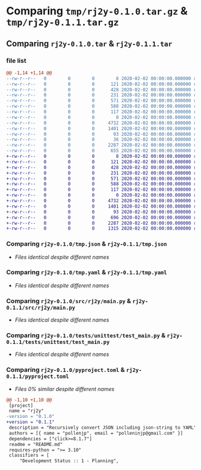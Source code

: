 # Comparing `tmp/rj2y-0.1.0.tar.gz` & `tmp/rj2y-0.1.1.tar.gz`

## Comparing `rj2y-0.1.0.tar` & `rj2y-0.1.1.tar`

### file list

```diff
@@ -1,14 +1,14 @@
--rw-r--r--   0        0        0        8 2020-02-02 00:00:00.000000 rj2y-0.1.0/.python-version
--rw-r--r--   0        0        0      121 2020-02-02 00:00:00.000000 rj2y-0.1.0/Makefile
--rw-r--r--   0        0        0      428 2020-02-02 00:00:00.000000 rj2y-0.1.0/requirements-dev.lock
--rw-r--r--   0        0        0      231 2020-02-02 00:00:00.000000 rj2y-0.1.0/requirements.lock
--rw-r--r--   0        0        0      571 2020-02-02 00:00:00.000000 rj2y-0.1.0/tmp.json
--rw-r--r--   0        0        0      588 2020-02-02 00:00:00.000000 rj2y-0.1.0/tmp.yaml
--rw-r--r--   0        0        0      117 2020-02-02 00:00:00.000000 rj2y-0.1.0/.vscode/settings.json
--rw-r--r--   0        0        0        0 2020-02-02 00:00:00.000000 rj2y-0.1.0/src/rj2y/__init__.py
--rw-r--r--   0        0        0     4732 2020-02-02 00:00:00.000000 rj2y-0.1.0/src/rj2y/main.py
--rw-r--r--   0        0        0     1401 2020-02-02 00:00:00.000000 rj2y-0.1.0/tests/unittest/test_main.py
--rw-r--r--   0        0        0       93 2020-02-02 00:00:00.000000 rj2y-0.1.0/.gitignore
--rw-r--r--   0        0        0       36 2020-02-02 00:00:00.000000 rj2y-0.1.0/README.md
--rw-r--r--   0        0        0     2287 2020-02-02 00:00:00.000000 rj2y-0.1.0/pyproject.toml
--rw-r--r--   0        0        0      655 2020-02-02 00:00:00.000000 rj2y-0.1.0/PKG-INFO
+-rw-r--r--   0        0        0        8 2020-02-02 00:00:00.000000 rj2y-0.1.1/.python-version
+-rw-r--r--   0        0        0      121 2020-02-02 00:00:00.000000 rj2y-0.1.1/Makefile
+-rw-r--r--   0        0        0      428 2020-02-02 00:00:00.000000 rj2y-0.1.1/requirements-dev.lock
+-rw-r--r--   0        0        0      231 2020-02-02 00:00:00.000000 rj2y-0.1.1/requirements.lock
+-rw-r--r--   0        0        0      571 2020-02-02 00:00:00.000000 rj2y-0.1.1/tmp.json
+-rw-r--r--   0        0        0      588 2020-02-02 00:00:00.000000 rj2y-0.1.1/tmp.yaml
+-rw-r--r--   0        0        0      117 2020-02-02 00:00:00.000000 rj2y-0.1.1/.vscode/settings.json
+-rw-r--r--   0        0        0        0 2020-02-02 00:00:00.000000 rj2y-0.1.1/src/rj2y/__init__.py
+-rw-r--r--   0        0        0     4732 2020-02-02 00:00:00.000000 rj2y-0.1.1/src/rj2y/main.py
+-rw-r--r--   0        0        0     1401 2020-02-02 00:00:00.000000 rj2y-0.1.1/tests/unittest/test_main.py
+-rw-r--r--   0        0        0       93 2020-02-02 00:00:00.000000 rj2y-0.1.1/.gitignore
+-rw-r--r--   0        0        0      696 2020-02-02 00:00:00.000000 rj2y-0.1.1/README.md
+-rw-r--r--   0        0        0     2287 2020-02-02 00:00:00.000000 rj2y-0.1.1/pyproject.toml
+-rw-r--r--   0        0        0     1315 2020-02-02 00:00:00.000000 rj2y-0.1.1/PKG-INFO
```

### Comparing `rj2y-0.1.0/tmp.json` & `rj2y-0.1.1/tmp.json`

 * *Files identical despite different names*

### Comparing `rj2y-0.1.0/tmp.yaml` & `rj2y-0.1.1/tmp.yaml`

 * *Files identical despite different names*

### Comparing `rj2y-0.1.0/src/rj2y/main.py` & `rj2y-0.1.1/src/rj2y/main.py`

 * *Files identical despite different names*

### Comparing `rj2y-0.1.0/tests/unittest/test_main.py` & `rj2y-0.1.1/tests/unittest/test_main.py`

 * *Files identical despite different names*

### Comparing `rj2y-0.1.0/pyproject.toml` & `rj2y-0.1.1/pyproject.toml`

 * *Files 0% similar despite different names*

```diff
@@ -1,10 +1,10 @@
 [project]
 name = "rj2y"
-version = "0.1.0"
+version = "0.1.1"
 description = "Recursively convert JSON including json-string to YAML"
 authors = [{ name = "pollenjp", email = "polleninjp@gmail.com" }]
 dependencies = ["click>=8.1.7"]
 readme = "README.md"
 requires-python = ">= 3.10"
 classifiers = [
     "Development Status :: 1 - Planning",
```

